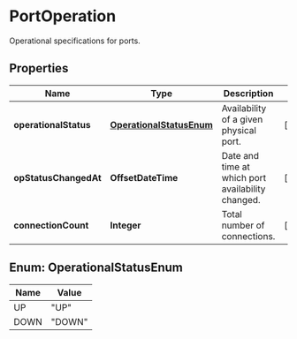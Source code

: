 

# PortOperation

Operational specifications for ports.

## Properties

| Name | Type | Description | Notes |
|------------ | ------------- | ------------- | -------------|
|**operationalStatus** | [**OperationalStatusEnum**](#OperationalStatusEnum) | Availability of a given physical port. |  [optional] |
|**opStatusChangedAt** | **OffsetDateTime** | Date and time at which port availability changed. |  [optional] |
|**connectionCount** | **Integer** | Total number of connections. |  [optional] |



## Enum: OperationalStatusEnum

| Name | Value |
|---- | -----|
| UP | &quot;UP&quot; |
| DOWN | &quot;DOWN&quot; |



